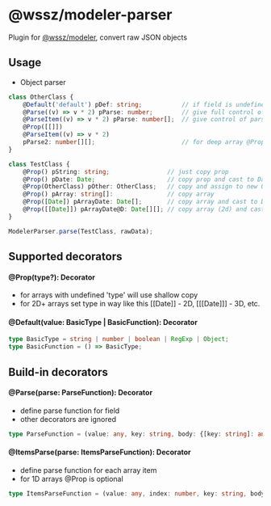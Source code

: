 # @wssz/modeler-parser
Plugin for [@wssz/modeler](https://github.com/wszerad/wssz-modeler), convert raw JSON objects

## Usage

* Object parser
```ts
class OtherClass {
    @Default('default') pDef: string;           // if field is undefined set to 'default', can be also function
    @Parse((v) => v * 2) pParse: number;        // give full control of parsing
    @ParseItem((v) => v * 2) pParse: number[];  // give control of parsing for each item
    @Prop([[]])
    @ParseItem((v) => v * 2)
    pParse2: number[][];                        // for deep array @Prop with array depth is needed
}

class TestClass {
	@Prop() pString: string;                // just copy prop
	@Prop() pDate: Date;                    // copy prop and cast to Date
	@Prop(OtherClass) pOther: OtherClass;   // copy and assign to new OtherClass instance (argument is required, otherwise just copy raw object)
	@Prop() pArray: string[]:               // copy array
	@Prop([Date]) pArrayDate: Date[];       // copy array and cast to Date
	@Prop([[Date]]) pArrayDate@D: Date[][]; // copy array (2d) and cast to Date, 3d - ([[[Date]]]), etc.
}

ModelerParser.parse(TestClass, rawData);
```

## Supported decorators

#### @Prop<ParseFunction>(type?): Decorator
* for arrays with undefined 'type' will use shallow copy
* for 2D+ arrays set type in way like this [[Date]] - 2D, [[[Date]]] - 3D, etc.

#### @Default<ParseFunction>(value: BasicType | BasicFunction): Decorator

```ts
type BasicType = string | number | boolean | RegExp | Object;
type BasicFunction = () => BasicType;
```

## Build-in decorators

#### @Parse(parse: ParseFunction): Decorator
* define parse function for field
* other decorators are ignored

```ts
type ParseFunction = (value: any, key: string, body: {[key: string]: any}) => any;
```

#### @ItemsParse(parse: ItemsParseFunction): Decorator
* define parse function for each array item
* for 1D arrays @Prop is optional
 
 ```ts
type ItemsParseFunction = (value: any, index: number, key: string, body: {[key: string]: any}) => any;
```